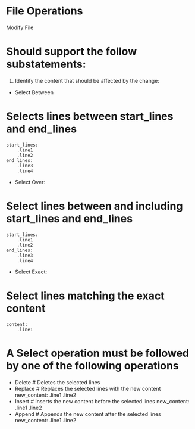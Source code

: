 # File Operations
Modify File

# Should support the follow substatements:

1. Identify the content that should be affected by the change:
- Select Between
# Selects lines between start_lines and end_lines
	start_lines:
        .line1
        .line2
	end_lines:
        .line3
        .line4
- Select Over:
# Select lines between and including start_lines and end_lines
	start_lines:
        .line1
        .line2
	end_lines:
        .line3
        .line4
- Select Exact:
# Select lines matching the exact content
	content:
        .line1

# A Select operation must be followed by one of the following operations
- Delete # Deletes the selected lines
- Replace # Replaces the selected lines with the new content
    new_content:
        .line1
        .line2
- Insert # Inserts the new content before the selected lines
    new_content:
        .line1
        .line2
- Append # Appends the new content after the selected lines
    new_content:
        .line1
        .line2

